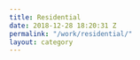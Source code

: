 ```yaml
---
title: Residential
date: 2018-12-28 18:20:31 Z
permalink: "/work/residential/"
layout: category
---
```

